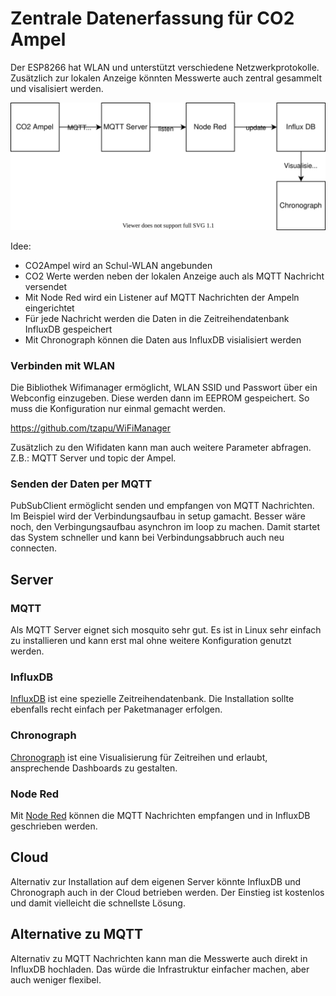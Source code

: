# Zentrale Datenerfassung für CO2 Ampel

Der ESP8266 hat WLAN und unterstützt verschiedene Netzwerkprotokolle. Zusätzlich zur lokalen Anzeige könnten Messwerte auch zentral gesammelt und visalisiert werden.

![Context](context.drawio.svg)

Idee:

- CO2Ampel wird an Schul-WLAN angebunden
- CO2 Werte werden neben der lokalen Anzeige auch als MQTT Nachricht versendet
- Mit Node Red wird ein Listener auf MQTT Nachrichten der Ampeln eingerichtet
- Für jede Nachricht werden die Daten in die Zeitreihendatenbank InfluxDB gespeichert
- Mit Chronograph können die Daten aus InfluxDB visialisiert werden


### Verbinden mit WLAN

Die Bibliothek Wifimanager ermöglicht, WLAN SSID und Passwort über ein Webconfig einzugeben. Diese werden dann im EEPROM gespeichert.
So muss die Konfiguration nur einmal gemacht werden.

https://github.com/tzapu/WiFiManager

Zusätzlich zu den Wifidaten kann man auch weitere Parameter abfragen. Z.B.: MQTT Server und topic der Ampel.

### Senden der Daten per MQTT

PubSubClient ermöglicht senden und empfangen von MQTT Nachrichten.
Im Beispiel wird der Verbindungsaufbau in setup gamacht. Besser wäre noch, den Verbingungsaufbau asynchron im loop zu machen. 
Damit startet das System schneller und kann bei Verbindungsabbruch auch neu connecten.

## Server

### MQTT

Als MQTT Server eignet sich mosquito sehr gut. Es ist in Linux sehr einfach zu installieren und kann erst mal ohne weitere Konfiguration genutzt werden.

### InfluxDB

[InfluxDB](https://www.influxdata.com/) ist eine spezielle Zeitreihendatenbank. Die Installation sollte ebenfalls recht einfach per Paketmanager erfolgen.

### Chronograph

[Chronograph](https://www.influxdata.com/time-series-platform/chronograf/) ist eine Visualisierung für Zeitreihen und erlaubt, ansprechende Dashboards zu gestalten.

### Node Red

Mit [Node Red](https://nodered.org/) können die MQTT Nachrichten empfangen und in InfluxDB geschrieben werden.

## Cloud

Alternativ zur Installation auf dem eigenen Server könnte InfluxDB und Chronograph auch in der Cloud betrieben werden. 
Der Einstieg ist kostenlos und damit vielleicht die schnellste Lösung. 

## Alternative zu MQTT

Alternativ zu MQTT Nachrichten kann man die Messwerte auch direkt in InfluxDB hochladen. Das würde die Infrastruktur einfacher machen, aber auch weniger flexibel.

